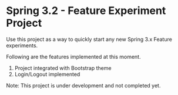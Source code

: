 # Spring 3.2 - Feature Experiment Project
Use this project as a way to quickly start any new Spring 3.x Feature experiments.

Following are the features implemented at this moment.

1. Project integrated with Bootstrap theme
2. Login/Logout implemented

Note: This project is under development and not completed yet.
